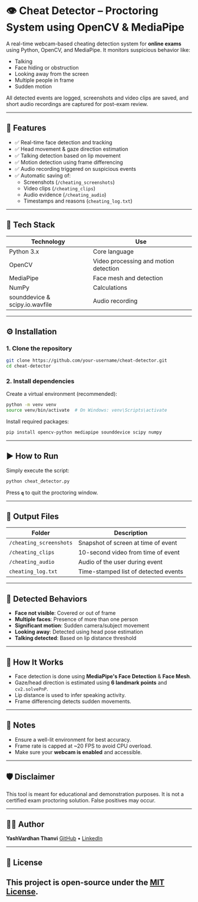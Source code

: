# 👁️ Cheat Detector – Proctoring System using OpenCV & MediaPipe

A real-time webcam-based cheating detection system for **online exams** using Python, OpenCV, and MediaPipe. It monitors suspicious behavior like:
- Talking
- Face hiding or obstruction
- Looking away from the screen
- Multiple people in frame
- Sudden motion

All detected events are logged, screenshots and video clips are saved, and short audio recordings are captured for post-exam review.

---

## 📸 Features

- ✅ Real-time face detection and tracking  
- ✅ Head movement & gaze direction estimation  
- ✅ Talking detection based on lip movement  
- ✅ Motion detection using frame differencing  
- ✅ Audio recording triggered on suspicious events  
- ✅ Automatic saving of:
  - Screenshots (`/cheating_screenshots`)
  - Video clips (`/cheating_clips`)
  - Audio evidence (`/cheating_audio`)
  - Timestamps and reasons (`cheating_log.txt`)

---

## 🔧 Tech Stack

| Technology | Use |
|------------|-----|
| Python 3.x | Core language |
| OpenCV     | Video processing and motion detection |
| MediaPipe  | Face mesh and detection |
| NumPy      | Calculations |
| sounddevice & scipy.io.wavfile | Audio recording |

---

## ⚙️ Installation

### 1. Clone the repository

```bash
git clone https://github.com/your-username/cheat-detector.git
cd cheat-detector
````

### 2. Install dependencies

Create a virtual environment (recommended):

```bash
python -m venv venv
source venv/bin/activate  # On Windows: venv\Scripts\activate
```

Install required packages:

```bash
pip install opencv-python mediapipe sounddevice scipy numpy
```

---

## ▶️ How to Run

Simply execute the script:

```bash
python cheat_detector.py
```

Press **`q`** to quit the proctoring window.

---

## 📂 Output Files

| Folder                  | Description                          |
| ----------------------- | ------------------------------------ |
| `/cheating_screenshots` | Snapshot of screen at time of event  |
| `/cheating_clips`       | 10-second video from time of event   |
| `/cheating_audio`       | Audio of the user during event       |
| `cheating_log.txt`      | Time-stamped list of detected events |

---

## 🚨 Detected Behaviors

* **Face not visible**: Covered or out of frame
* **Multiple faces**: Presence of more than one person
* **Significant motion**: Sudden camera/subject movement
* **Looking away**: Detected using head pose estimation
* **Talking detected**: Based on lip distance threshold

---

## 🧠 How It Works

* Face detection is done using **MediaPipe's Face Detection** & **Face Mesh**.
* Gaze/head direction is estimated using **6 landmark points** and `cv2.solvePnP`.
* Lip distance is used to infer speaking activity.
* Frame differencing detects sudden movements.

---

## 📌 Notes

* Ensure a well-lit environment for best accuracy.
* Frame rate is capped at \~20 FPS to avoid CPU overload.
* Make sure your **webcam is enabled** and accessible.

---

## 🛡️ Disclaimer

This tool is meant for educational and demonstration purposes. It is not a certified exam proctoring solution. False positives may occur.

---

## 🧑‍💻 Author

**YashVardhan Thanvi**
[GitHub](https://github.com/Thanatos9404) • [LinkedIn](https://linkedin.com/in/yashvardhan-thanvi-2a3a661a8)

---

## 📜 License

This project is open-source under the [MIT License](LICENSE).
---
